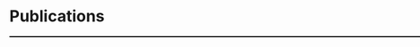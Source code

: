 # Publications

<html>
<head>
<meta charset="UTF-8">
<title>ADS query importer widget</title>

<link rel="stylesheet" href="ads_query_importer_widget.css" type="text/css" />
<script type="text/javascript" src="http://code.jquery.com/jquery-1.6.4.min.js"></script>
<script type="text/javascript">
//mandatory parameters 
var ads_query_url = 'http://adsabs.harvard.edu/cgi-bin/basic_connect?qsearch=Smith';
//List of optional parameters for the query 
var ads_query_back_base_url = 'http://adsabs.harvard.edu/';
var ads_query_title = "Smith's papers";
var ads_query_highlight_author = 'Smith';
var ads_query_max_num_authors = 10;
var ads_query_max_records_to_print = 50;
var ads_query_omit_bibcode = false;
var ads_query_omit_link_to_ads = false;
var ads_query_link_on_field = 'title';
var ads_query_print_order = 'title|authors|journal|date|bibcode';
</script>
<script type="text/javascript" src="ads_query_importer_widget.js"></script>

</head>
<body>
<div id="ads_query_importer_widget" style="width:800px;border:1px solid black;"></div>
</body>
</html>
